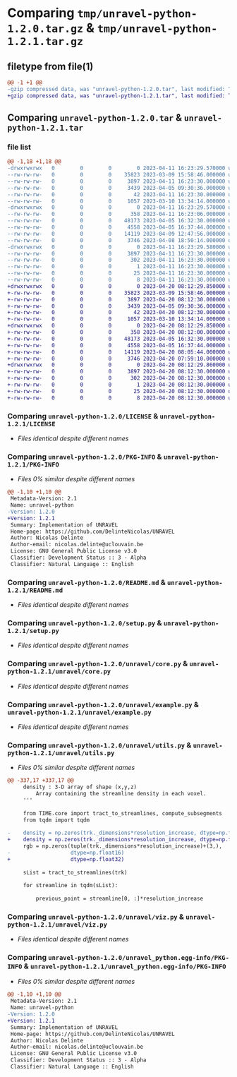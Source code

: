 # Comparing `tmp/unravel-python-1.2.0.tar.gz` & `tmp/unravel-python-1.2.1.tar.gz`

## filetype from file(1)

```diff
@@ -1 +1 @@
-gzip compressed data, was "unravel-python-1.2.0.tar", last modified: Tue Apr 11 16:23:29 2023, max compression
+gzip compressed data, was "unravel-python-1.2.1.tar", last modified: Thu Apr 20 08:12:29 2023, max compression
```

## Comparing `unravel-python-1.2.0.tar` & `unravel-python-1.2.1.tar`

### file list

```diff
@@ -1,18 +1,18 @@
-drwxrwxrwx   0        0        0        0 2023-04-11 16:23:29.570000 unravel-python-1.2.0/
--rw-rw-rw-   0        0        0    35823 2023-03-09 15:58:46.000000 unravel-python-1.2.0/LICENSE
--rw-rw-rw-   0        0        0     3897 2023-04-11 16:23:30.000000 unravel-python-1.2.0/PKG-INFO
--rw-rw-rw-   0        0        0     3439 2023-04-05 09:30:36.000000 unravel-python-1.2.0/README.md
--rw-rw-rw-   0        0        0       42 2023-04-11 16:23:30.000000 unravel-python-1.2.0/setup.cfg
--rw-rw-rw-   0        0        0     1057 2023-03-10 13:34:14.000000 unravel-python-1.2.0/setup.py
-drwxrwxrwx   0        0        0        0 2023-04-11 16:23:29.570000 unravel-python-1.2.0/unravel/
--rw-rw-rw-   0        0        0      358 2023-04-11 16:23:06.000000 unravel-python-1.2.0/unravel/__init__.py
--rw-rw-rw-   0        0        0    48173 2023-04-05 16:32:30.000000 unravel-python-1.2.0/unravel/core.py
--rw-rw-rw-   0        0        0     4558 2023-04-05 16:37:44.000000 unravel-python-1.2.0/unravel/example.py
--rw-rw-rw-   0        0        0    14119 2023-04-09 12:47:56.000000 unravel-python-1.2.0/unravel/utils.py
--rw-rw-rw-   0        0        0     3746 2023-04-08 18:50:14.000000 unravel-python-1.2.0/unravel/viz.py
-drwxrwxrwx   0        0        0        0 2023-04-11 16:23:29.580000 unravel-python-1.2.0/unravel_python.egg-info/
--rw-rw-rw-   0        0        0     3897 2023-04-11 16:23:30.000000 unravel-python-1.2.0/unravel_python.egg-info/PKG-INFO
--rw-rw-rw-   0        0        0      302 2023-04-11 16:23:30.000000 unravel-python-1.2.0/unravel_python.egg-info/SOURCES.txt
--rw-rw-rw-   0        0        0        1 2023-04-11 16:23:30.000000 unravel-python-1.2.0/unravel_python.egg-info/dependency_links.txt
--rw-rw-rw-   0        0        0       25 2023-04-11 16:23:30.000000 unravel-python-1.2.0/unravel_python.egg-info/requires.txt
--rw-rw-rw-   0        0        0        8 2023-04-11 16:23:30.000000 unravel-python-1.2.0/unravel_python.egg-info/top_level.txt
+drwxrwxrwx   0        0        0        0 2023-04-20 08:12:29.850000 unravel-python-1.2.1/
+-rw-rw-rw-   0        0        0    35823 2023-03-09 15:58:46.000000 unravel-python-1.2.1/LICENSE
+-rw-rw-rw-   0        0        0     3897 2023-04-20 08:12:30.000000 unravel-python-1.2.1/PKG-INFO
+-rw-rw-rw-   0        0        0     3439 2023-04-05 09:30:36.000000 unravel-python-1.2.1/README.md
+-rw-rw-rw-   0        0        0       42 2023-04-20 08:12:30.000000 unravel-python-1.2.1/setup.cfg
+-rw-rw-rw-   0        0        0     1057 2023-03-10 13:34:14.000000 unravel-python-1.2.1/setup.py
+drwxrwxrwx   0        0        0        0 2023-04-20 08:12:29.850000 unravel-python-1.2.1/unravel/
+-rw-rw-rw-   0        0        0      358 2023-04-20 08:12:00.000000 unravel-python-1.2.1/unravel/__init__.py
+-rw-rw-rw-   0        0        0    48173 2023-04-05 16:32:30.000000 unravel-python-1.2.1/unravel/core.py
+-rw-rw-rw-   0        0        0     4558 2023-04-05 16:37:44.000000 unravel-python-1.2.1/unravel/example.py
+-rw-rw-rw-   0        0        0    14119 2023-04-20 08:05:44.000000 unravel-python-1.2.1/unravel/utils.py
+-rw-rw-rw-   0        0        0     3746 2023-04-20 07:59:10.000000 unravel-python-1.2.1/unravel/viz.py
+drwxrwxrwx   0        0        0        0 2023-04-20 08:12:29.860000 unravel-python-1.2.1/unravel_python.egg-info/
+-rw-rw-rw-   0        0        0     3897 2023-04-20 08:12:30.000000 unravel-python-1.2.1/unravel_python.egg-info/PKG-INFO
+-rw-rw-rw-   0        0        0      302 2023-04-20 08:12:30.000000 unravel-python-1.2.1/unravel_python.egg-info/SOURCES.txt
+-rw-rw-rw-   0        0        0        1 2023-04-20 08:12:30.000000 unravel-python-1.2.1/unravel_python.egg-info/dependency_links.txt
+-rw-rw-rw-   0        0        0       25 2023-04-20 08:12:30.000000 unravel-python-1.2.1/unravel_python.egg-info/requires.txt
+-rw-rw-rw-   0        0        0        8 2023-04-20 08:12:30.000000 unravel-python-1.2.1/unravel_python.egg-info/top_level.txt
```

### Comparing `unravel-python-1.2.0/LICENSE` & `unravel-python-1.2.1/LICENSE`

 * *Files identical despite different names*

### Comparing `unravel-python-1.2.0/PKG-INFO` & `unravel-python-1.2.1/PKG-INFO`

 * *Files 0% similar despite different names*

```diff
@@ -1,10 +1,10 @@
 Metadata-Version: 2.1
 Name: unravel-python
-Version: 1.2.0
+Version: 1.2.1
 Summary: Implementation of UNRAVEL
 Home-page: https://github.com/DelinteNicolas/UNRAVEL
 Author: Nicolas Delinte
 Author-email: nicolas.delinte@uclouvain.be
 License: GNU General Public License v3.0
 Classifier: Development Status :: 3 - Alpha
 Classifier: Natural Language :: English
```

### Comparing `unravel-python-1.2.0/README.md` & `unravel-python-1.2.1/README.md`

 * *Files identical despite different names*

### Comparing `unravel-python-1.2.0/setup.py` & `unravel-python-1.2.1/setup.py`

 * *Files identical despite different names*

### Comparing `unravel-python-1.2.0/unravel/core.py` & `unravel-python-1.2.1/unravel/core.py`

 * *Files identical despite different names*

### Comparing `unravel-python-1.2.0/unravel/example.py` & `unravel-python-1.2.1/unravel/example.py`

 * *Files identical despite different names*

### Comparing `unravel-python-1.2.0/unravel/utils.py` & `unravel-python-1.2.1/unravel/utils.py`

 * *Files 0% similar despite different names*

```diff
@@ -337,17 +337,17 @@
     density : 3-D array of shape (x,y,z)
         Array containing the streamline density in each voxel.
     '''
 
     from TIME.core import tract_to_streamlines, compute_subsegments
     from tqdm import tqdm
 
-    density = np.zeros(trk._dimensions*resolution_increase, dtype=np.float16)
+    density = np.zeros(trk._dimensions*resolution_increase, dtype=np.float32)
     rgb = np.zeros(tuple(trk._dimensions*resolution_increase)+(3,),
-                   dtype=np.float16)
+                   dtype=np.float32)
 
     sList = tract_to_streamlines(trk)
 
     for streamline in tqdm(sList):
 
         previous_point = streamline[0, :]*resolution_increase
```

### Comparing `unravel-python-1.2.0/unravel/viz.py` & `unravel-python-1.2.1/unravel/viz.py`

 * *Files identical despite different names*

### Comparing `unravel-python-1.2.0/unravel_python.egg-info/PKG-INFO` & `unravel-python-1.2.1/unravel_python.egg-info/PKG-INFO`

 * *Files 0% similar despite different names*

```diff
@@ -1,10 +1,10 @@
 Metadata-Version: 2.1
 Name: unravel-python
-Version: 1.2.0
+Version: 1.2.1
 Summary: Implementation of UNRAVEL
 Home-page: https://github.com/DelinteNicolas/UNRAVEL
 Author: Nicolas Delinte
 Author-email: nicolas.delinte@uclouvain.be
 License: GNU General Public License v3.0
 Classifier: Development Status :: 3 - Alpha
 Classifier: Natural Language :: English
```

